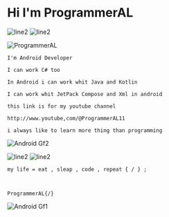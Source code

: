 # Hi I'm ProgrammerAL


![line2](https://github.com/ProgrammerAL01/ProgrammerAL01/assets/141438585/738b7b12-05da-417b-a115-b1719871f2de)
![line2](https://github.com/ProgrammerAL01/ProgrammerAL01/assets/141438585/6c8fc5dd-ceca-41c3-9573-febc2c1ecbbf)


![ProgrammerAL](https://github.com/ProgrammerAL01/ProgrammerAL01/assets/141438585/a9758696-0b47-45b6-8afa-8ae6094c1ae2)

    I'm Android Developer

    I can work C# too

    In Android i can work whit Java and Kotlin

    I can work whit JetPack Compose and Xml in android

    this link is for my youtube channel

    http://www.youtube,com/@ProgrammerAL11

    i always like to learn more thing than programming

![Android Gf2](https://github.com/ProgrammerAL01/ProgrammerAL01/assets/141438585/f7e8128b-3457-4205-a218-710a1a1bafc8)


![line2](https://github.com/ProgrammerAL01/ProgrammerAL01/assets/141438585/beb48284-47c1-4fcc-aeb2-15d662dae3e5)
![line2](https://github.com/ProgrammerAL01/ProgrammerAL01/assets/141438585/a2b475e5-6bd8-49d3-a7ef-3a0934518878)


    my life = eat , sleap , code , repeat { / } ;
  


    ProgrammerAL{/}

![Android Gf1](https://github.com/ProgrammerAL01/ProgrammerAL01/assets/141438585/87842e4a-ef96-47cc-a197-d457f0925f75)



